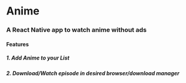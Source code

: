 # Anime

### A React Native app to watch anime without ads

#### Features
##### 1. Add Anime to your List
##### 2. Download/Watch episode in desired browser/download manager